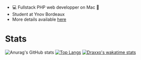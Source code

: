  - 💻 Fullstack PHP web developper on Mac 🍎
 - Student at Ynov Bordeaux
 - More details available <a href="http://www.guillaumemareschal.fr" target="_blank">here</a>

# Stats

![Anurag's GitHub stats](https://github-readme-stats.vercel.app/api?username=glama107&show_icons=true&theme=synthwave)
[![Top Langs](https://github-readme-stats.vercel.app/api/top-langs/?username=glama107&layout=compact&langs_count=12&theme=synthwave)](https://github.com/anuraghazra/github-readme-stats)
[![Draxxo's wakatime stats](https://github-readme-stats.vercel.app/api/wakatime?username=glama107&layout=compact&langs_count=12&theme=synthwave)](https://github.com/anuraghazra/github-readme-stats)

<br>

<br>
